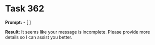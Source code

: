 # Task 362

**Prompt:** - [ ]

**Result:**
It seems like your message is incomplete. Please provide more details so I can assist you better.

